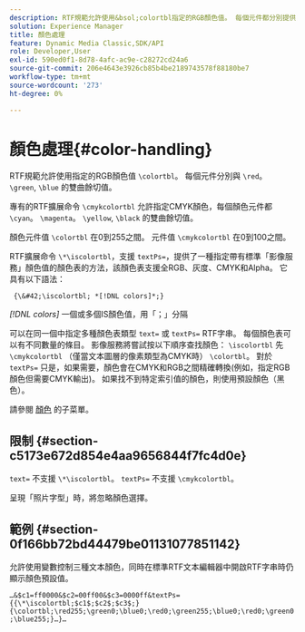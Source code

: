 ```yaml
---
description: RTF規範允許使用&bsol;colortbl指定的RGB顏色值。 每個元件都分別提供&bsol;red、&bsol;green和&bsol;blue命令。
solution: Experience Manager
title: 顏色處理
feature: Dynamic Media Classic,SDK/API
role: Developer,User
exl-id: 590ed0f1-8d78-4afc-ac9e-c28272cd24a6
source-git-commit: 206e4643e3926cb85b4be2189743578f88180be7
workflow-type: tm+mt
source-wordcount: '273'
ht-degree: 0%

---
```


# 顏色處理{#color-handling}

RTF規範允許使用指定的RGB顏色值 `\colortbl`。 每個元件分別與 `\red`。 `\green`, `\blue` 的雙曲餘切值。

專有的RTF擴展命令 `\cmykcolortbl` 允許指定CMYK顏色，每個顏色元件都 `\cyan`。 `\magenta`。 `\yellow`, `\black` 的雙曲餘切值。

顏色元件值 `\colortbl` 在0到255之間。 元件值 `\cmykcolortbl` 在0到100之間。

RTF擴展命令 `\*\iscolortbl`，支援 `textPs=`，提供了一種指定帶有標準「影像服務」顏色值的顏色表的方法，該顏色表支援全RGB、灰度、CMYK和Alpha。 它具有以下語法：

` {\&#42;\iscolortbl; *[!DNL colors]*;}`

*[!DNL colors]* 一個或多個IS顏色值，用「；」分隔

可以在同一個中指定多種顏色表類型 `text=` 或 `textPs=` RTF字串。 每個顏色表可以有不同數量的條目。 影像服務將嘗試按以下順序查找顏色： `\iscolortbl` 先 `\cmykcolortbl` （僅當文本圖層的像素類型為CMYK時） `\colortbl`。 對於 `textPs=` 只是，如果需要，顏色會在CMYK和RGB之間精確轉換(例如，指定RGB顏色但需要CMYK輸出)。 如果找不到特定索引值的顏色，則使用預設顏色（黑色）。

請參閱 [顏色](/help/aem-is-ir-api/is-api/http-ref/image-serving-api-ref/c-http-protocol-reference/c-data-types/r-is-http-color.md) 的子菜單。

## 限制 {#section-c5173e672d854e4aa9656844f7fc4d0e}

`text=` 不支援 `\*\iscolortbl`。 `textPs=` 不支援 `\cmykcolortbl`。

呈現「照片字型」時，將忽略顏色選擇。

## 範例 {#section-0f166bb72bd44479be01131077851142}

允許使用變數控制三種文本顏色，同時在標準RTF文本編輯器中開啟RTF字串時仍顯示顏色預設值。

`…&$c1=ff0000&$c2=00ff00&$c3=0000ff&textPs={{\*\iscolortbl;$c1$;$c2$;$c3$;}{\colortbl;\red255;\green0;\blue0;\red0;\green255;\blue0;\red0;\green0;\blue255;}…}…`
